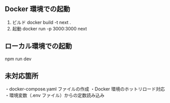 ## Docker 環境での起動

1. ビルド
   docker build -t next .
2. 起動
   docker run -p 3000:3000 next

## ローカル環境での起動

npm run dev

## 未対応箇所

・docker-compose.yaml ファイルの作成
・Docker 環境のホットリロード対応
・環境変数（.env ファイル）からの定数読み込み
